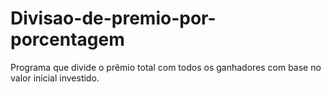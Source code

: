 # Divisao-de-premio-por-porcentagem
Programa que divide o prêmio total com todos os ganhadores com base no valor inicial investido.
